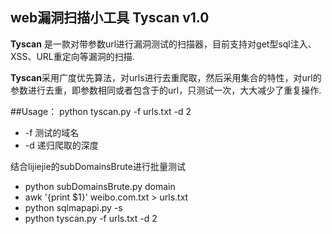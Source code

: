 ## web漏洞扫描小工具 Tyscan v1.0

**Tyscan** 是一款对带参数url进行漏洞测试的扫描器，目前支持对get型sql注入、XSS、URL重定向等漏洞的扫描.

**Tyscan**采用广度优先算法，对urls进行去重爬取，然后采用集合的特性，对url的参数进行去重，即参数相同或者包含于的url，只测试一次，大大减少了重复操作.


##Usage：
python tyscan.py -f urls.txt -d 2

* -f 测试的域名
* -d 递归爬取的深度

结合lijiejie的subDomainsBrute进行批量测试

* python subDomainsBrute.py domain
* awk '{print $1}' weibo.com.txt > urls.txt 
* python sqlmapapi.py -s
* python tyscan.py -f urls.txt -d 2





